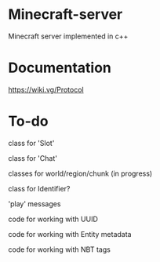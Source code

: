 # Minecraft-server
Minecraft server implemented in c++

# Documentation
https://wiki.vg/Protocol

# To-do
class for 'Slot'

class for 'Chat'

classes for world/region/chunk (in progress)

class for Identifier?

'play' messages

code for working with UUID

code for working with Entity metadata

code for working with NBT tags
